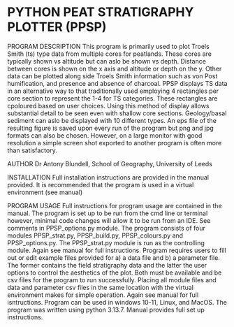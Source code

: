 # PYTHON PEAT STRATIGRAPHY PLOTTER (PPSP)

PROGRAM DESCRIPTION
This program is primarily used to plot Troels Smith (ts) type data from multiple cores for peatlands. These cores are typically shown vs altitude but can aslo be shown vs depth. Distance between cores is shown on the x axis and altitude or depth on the y. Other data can be plotted along side Troels Smith information such as von Post humification, and presence and absence of charcoal. PPSP displays TS data in an alternative way to that traditionally used employing 4 rectangles per core section to represent the 1-4 for TS categories. These rectangles are cpoloured based on user choices. Using this method of display allows substantial detail to be seen even with shallow core sections. Geology/basal sediment can aslo be displayed with 10 different types. An eps file of the resulting figure is saved upon every run of the program but png and jpg formats can also be chosen. However, on a large monitor with good resolution a simple screen shot exported to another program is often more than satisfactory. 

AUTHOR
Dr Antony Blundell, School of Geography, University of Leeds

INSTALLATION
Full installation instructions are provided in the manual provided. It is recommended that the program is used in a virtual environment (see manual)

PROGRAM USAGE
Full instructions for program usage are contained in the manual. The program is set up to be run from the cmd line or terminal however, minimal code changes will allow it to be run from an IDE. See comments in PPSP_options.py module. The program consists of four modules PPSP_strat.py, PPSP_build.py, PPSP_colours.py and PPSP_options.py. The PPSP_strat.py module is run as the controlling module. Again see manual for full instructions. Program requires users to fill out or edit example files provided for a) a data file and b) a parameter file. The former contains the field stratigraphy data and the latter the user options to control the aesthetics of the plot. Both must be available and be csv files for the program to run successfully. Placing all module files and data and parameter csv files in the same location with the virtual environment makes for simple operation. Again see manual for full isntructions. Program can be used in windows 10-11, Linux, and MacOS. The program was written using python 3.13.7. Manual provides full set up instructions. 


